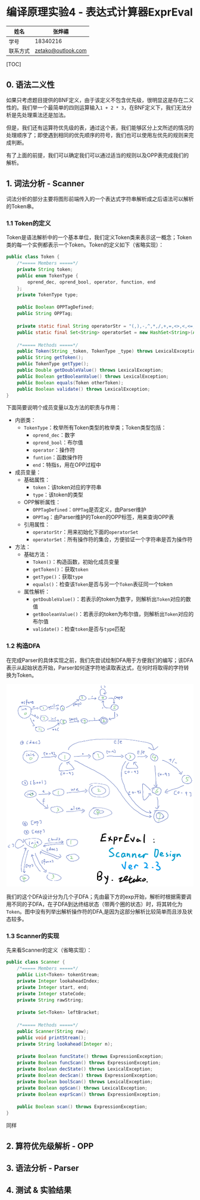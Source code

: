# 编译原理实验4 - 表达式计算器ExprEval

| 姓名     | 张烨禧             |
| -------- | ------------------ |
| 学号     | 18340216           |
| 联系方式 | zetako@outlook.com |

[TOC]

## 0. 语法二义性

如果只考虑题目提供的BNF定义，由于该定义不包含优先级，很明显这是存在二义性的。我们举一个最简单的四则运算输入`1 + 2 * 3`，在BNF定义下，我们无法分析是先处理乘法还是加法。

但是，我们还有运算符优先级的表，通过这个表，我们能够区分上文所述的情况的处理顺序了；即使遇到相同的优先顺序的符号，我们也可以使用左优先的规则来完成判断。

有了上面的前提，我们可以确定我们可以通过适当的规则以及OPP表完成我们的解析。

## 1. 词法分析 - Scanner

词法分析的部分主要将图形前端传入的一个表达式字符串解析成之后语法可以解析的Token串。

### 1.1 Token的定义

Token是语法解析中的一个基本单位，我们定义Token类来表示这一概念；Token类的每一个实例都表示一个Token。Token的定义如下（省略实现）：

```java
public class Token {
    /*===== Members =====*/
    private String token;
    public enum TokenType {
        oprend_dec, oprend_bool, operator, function, end
    };
    private TokenType type;
    
    public Boolean OPPTagDefined;
    public String OPPTag;

    private static final String operatorStr = "(,),-,^,*,/,+,=,<>,<,<=,>,>=,!,&,|,?,:";
    public static final Set<String> operatorSet = new HashSet<String>(Arrays.asList(operatorStr.split(",")));

	/*===== Methods =====*/
    public Token(String _token, TokenType _type) throws LexicalException;
    public String getToken();
    public TokenType getType();
    public Double getDoubleValue() throws LexicalException;
    public Boolean getBooleanValue() throws LexicalException;
    public Boolean equals(Token otherToken);
    public Boolean validate() throws LexicalException;
}
```

下面简要说明个成员变量以及方法的职责与作用：

- 内嵌类：
  - `TokenType`：枚举所有Token类型的枚举类；Token类型包括：
    - `oprend_dec`：数字
    - `oprend_bool`：布尔值
    - `operator`：操作符
    - `funtion`：函数操作符
    - `end`：特指`$`，用在OPP过程中
- 成员变量：
  - 基础属性：
    - `token`：该token对应的字符串
    - `type`：该token的类型
  - OPP解析属性：
    - `OPPTagDefined`：`OPPTag`是否定义，由Parser维护
    - `OPPTag`：由Parser维护的Token的OPP标签，用来查询OPP表
  - 引用属性：
    - `operatorStr`：用来初始化下面的`operatorSet`
    - `operatorSet`：所有操作符的集合，方便验证一个字符串是否为操作符
- 方法：
  - 基础方法：
    - `Token()`：构造函数，初始化成员变量
    - `getToken()`：获取`token`
    - `getType()`：获取`type`
    - `equals()`：检查该`Token`是否与另一个`Token`表征同一个token
  - 属性解析：
    - `getDoubleValue()`：若表示的token为数字，则解析出`Token`对应的数值
    - `getBooleanValue()`：若表示的token为布尔值，则解析出`Token`对应的布尔值
    - `validate()`：检查`token`是否与`type`匹配

### 1.2 构造DFA

在完成Parser的具体实现之前，我们先尝试绘制DFA用于方便我们的编写；该DFA表示从起始状态开始，Parser如何逐字符地读取表达式，在何时将取得的字符转换为Token。

![](img/ScannerDFA.jpg)

我们的这个DFA设计分为几个子DFA；先由最下方的exp开始，解析时根据需要调用不同的子DFA，在子DFA到达终结状态（带两个圈的状态）时，将其转化为`Token`。图中没有列举出解析操作符的DFA,是因为这部分解析比较简单而且涉及状态较多。

### 1.3 Scanner的实现

先来看Scanner的定义（省略实现）：

```java
public class Scanner {
    /*===== Members =====*/
    public List<Token> tokenStream;
    private Integer lookaheadIndex;
    private Integer start, end;
    private Integer stateCode;
    private String rawString;

    private Set<Token> leftBracket;
    
	/*===== Methods =====*/
    public Scanner(String raw);
    public void printStream();
    private String lookahead(Integer n);

    private Boolean funcState() throws ExpressionException;
    private Boolean funcScan() throws ExpressionException;
    private Boolean decState() throws LexicalException;
    private Boolean decScan() throws ExpressionException;
    private Boolean boolScan() throws LexicalException;
    private Boolean opScan() throws LexicalException;
	private Boolean exprScan() throws ExpressionException;

    public Boolean scan() throws ExpressionException;
}
```

同样

## 2. 算符优先级解析 - OPP

## 3. 语法分析 - Parser

## 4. 测试 & 实验结果

